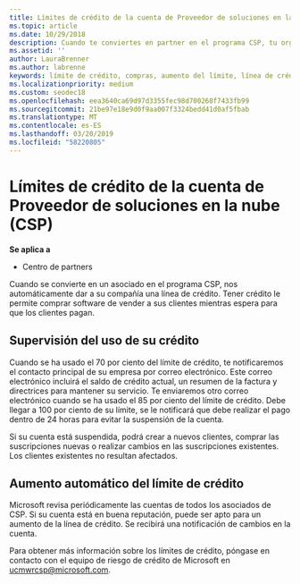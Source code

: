 ```yaml
---
title: Límites de crédito de la cuenta de Proveedor de soluciones en la nube (CSP) | Centro de partners
ms.topic: article
ms.date: 10/29/2018
description: Cuando te conviertes en partner en el programa CSP, tu organización dispone de un límite de crédito que te permite comprar software para venderlo a tus clientes, mientras tu esperas que los clientes te paguen.
ms.assetid: ''
author: LauraBrenner
ms.author: labrenne
keywords: límite de crédito, compras, aumento del límite, línea de crédito
ms.localizationpriority: medium
ms.custom: seodec18
ms.openlocfilehash: eea3640ca69d97d3355fec98d700268f7433fb99
ms.sourcegitcommit: 21be97e18e9d0f9aa007f3324bedd41d0af5fbab
ms.translationtype: MT
ms.contentlocale: es-ES
ms.lasthandoff: 03/20/2019
ms.locfileid: "58220805"
---
```

# <a name="cloud-solution-provider-csp-account-credit-limits"></a>Límites de crédito de la cuenta de Proveedor de soluciones en la nube (CSP)

**Se aplica a**

- Centro de partners

Cuando se convierte en un asociado en el programa CSP, nos automáticamente dar a su compañía una línea de crédito. Tener crédito le permite comprar software de vender a sus clientes mientras espera para que los clientes pagan. 

## <a name="monitoring-your-credit-use"></a>Supervisión del uso de su crédito

Cuando se ha usado el 70 por ciento del límite de crédito, te notificaremos el contacto principal de su empresa por correo electrónico. Este correo electrónico incluirá el saldo de crédito actual, un resumen de la factura y directrices para mantener su servicio. Te enviaremos otro correo electrónico cuando se ha usado el 85 por ciento del límite de crédito. Debe llegar a 100 por ciento de su límite, se le notificará que debe realizar el pago dentro de 24 horas para evitar la suspensión de la cuenta. 

Si su cuenta está suspendida, podrá crear a nuevos clientes, comprar las suscripciones nuevas o realizar cambios en las suscripciones existentes. Los clientes existentes no resultan afectados. 

## <a name="automatic-credit-limit-increase"></a>Aumento automático del límite de crédito

Microsoft revisa periódicamente las cuentas de todos los asociados de CSP. Si su cuenta está en buena reputación, puede ser apto para un aumento de la línea de crédito. Se recibirá una notificación de cambios en la cuenta. 

Para obtener más información sobre los límites de crédito, póngase en contacto con el equipo de riesgo de crédito de Microsoft en ucmwrcsp@microsoft.com. 
